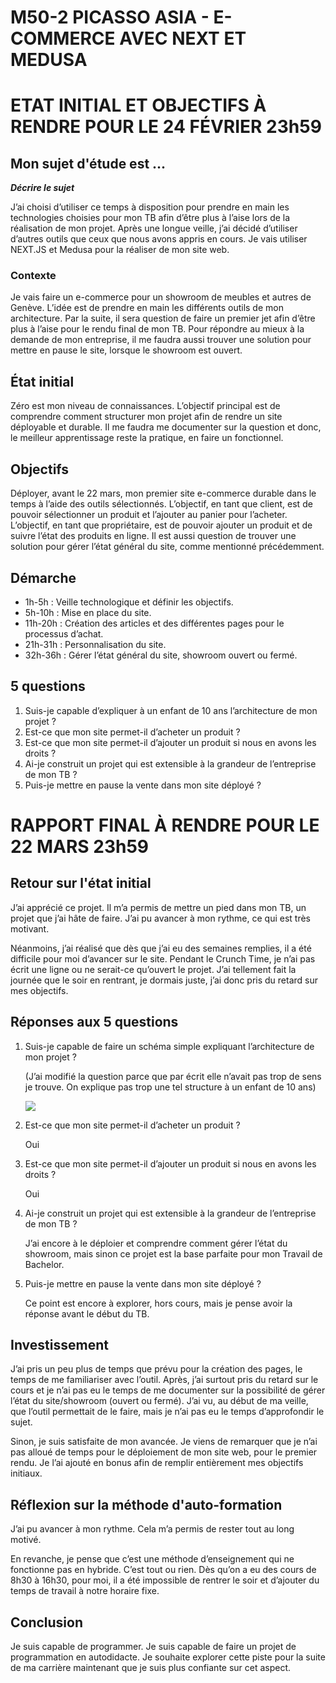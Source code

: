 # M50-2 PICASSO ASIA - E-COMMERCE AVEC NEXT ET MEDUSA

# ETAT INITIAL ET OBJECTIFS À RENDRE POUR LE 24 FÉVRIER 23h59

## Mon sujet d'étude est ...

**_Décrire le sujet_**

J’ai choisi d’utiliser ce temps à disposition pour prendre en main les technologies choisies pour mon TB afin d’être plus à l’aise lors de la réalisation de mon projet. Après une longue veille, j’ai décidé d’utiliser d’autres outils que ceux que nous avons appris en cours. Je vais utiliser NEXT.JS et Medusa pour la réaliser de mon site web.

### Contexte

Je vais faire un e-commerce pour un showroom de meubles et autres de Genève. L’idée est de prendre en main les différents outils de mon architecture. Par la suite, il sera question de faire un premier jet afin d’être plus à l’aise pour le rendu final de mon TB. Pour répondre au mieux à la demande de mon entreprise, il me faudra aussi trouver une solution pour mettre en pause le site, lorsque le showroom est ouvert.

## État initial

Zéro est mon niveau de connaissances. L’objectif principal est de comprendre comment structurer mon projet afin de rendre un site déployable et durable. Il me faudra me documenter sur la question et donc, le meilleur apprentissage reste la pratique, en faire un fonctionnel.

## Objectifs

Déployer, avant le 22 mars, mon premier site e-commerce durable dans le temps à l’aide des outils sélectionnés. 
L’objectif, en tant que client, est de pouvoir sélectionner un produit et l’ajouter au panier pour l’acheter. L’objectif, en tant que propriétaire, est de pouvoir ajouter un produit et de suivre l’état des produits en ligne. 
Il est aussi question de trouver une solution pour gérer l’état général du site, comme mentionné précédemment.

## Démarche

- 1h-5h : Veille technologique et définir les objectifs.
- 5h-10h : Mise en place du site.
- 11h-20h : Création des articles et des différentes pages pour le processus d’achat.
- 21h-31h : Personnalisation du site.
- 32h-36h : Gérer l’état général du site, showroom ouvert ou fermé.

## 5 questions

1. Suis-je capable d’expliquer à un enfant de 10 ans l’architecture de mon projet ?
2. Est-ce que mon site permet-il d’acheter un produit ?
3. Est-ce que mon site permet-il d’ajouter un produit si nous en avons les droits ?
4. Ai-je construit un projet qui est extensible à la grandeur de l’entreprise de mon TB ?
5. Puis-je mettre en pause la vente dans mon site déployé ?

# RAPPORT FINAL À RENDRE POUR LE 22 MARS 23h59

## Retour sur l'état initial

J’ai apprécié ce projet. Il m’a permis de mettre un pied dans mon TB, un projet que j’ai hâte de faire. J’ai pu avancer à mon rythme, ce qui est très motivant. 

Néanmoins, j’ai réalisé que dès que j’ai eu des semaines remplies, il a été difficile pour moi d’avancer sur le site. Pendant le Crunch Time, je n’ai pas écrit une ligne ou ne serait-ce qu’ouvert le projet. J’ai tellement fait la journée que le soir en rentrant, je dormais juste, j’ai donc pris du retard sur mes objectifs.

## Réponses aux 5 questions

1. Suis-je capable de faire un schéma simple expliquant l’architecture de mon projet ?

   (J’ai modifié la question parce que par écrit elle n’avait pas trop de sens je trouve. On explique pas trop une tel structure à un enfant de 10 ans)

   ![](https://github.com/asiapicasso/slides-appro-medias-2024/src/ecommerce-structure-schema-with-medusa-and-nextjs.png)


2. Est-ce que mon site permet-il d’acheter un produit ?

   Oui


3. Est-ce que mon site permet-il d’ajouter un produit si nous en avons les droits ?

   Oui


4. Ai-je construit un projet qui est extensible à la grandeur de l’entreprise de mon TB ?

   J’ai encore à le déploier et comprendre comment gérer l’état du showroom, mais sinon ce projet est la base parfaite pour mon Travail de Bachelor.


5. Puis-je mettre en pause la vente dans mon site déployé ?

   Ce point est encore à explorer, hors cours, mais je pense avoir la réponse avant le début du TB.

## Investissement

J’ai pris un peu plus de temps que prévu pour la création des pages, le temps de me familiariser avec l’outil. Après, j’ai surtout pris du retard sur le cours et je n’ai pas eu le temps de me documenter sur la possibilité de gérer l’état du site/showroom (ouvert ou fermé). J’ai vu, au début de ma veille, que l’outil permettait de le faire, mais je n’ai pas eu le temps d’approfondir le sujet.

Sinon, je suis satisfaite de mon avancée. Je viens de remarquer que je n’ai pas alloué de temps pour le déploiement de mon site web, pour le premier rendu. Je l’ai ajouté en bonus afin de remplir entièrement mes objectifs initiaux.

## Réflexion sur la méthode d'auto-formation

J’ai pu avancer à mon rythme. Cela m’a permis de rester tout au long motivé.

En revanche, je pense que c’est une méthode d’enseignement qui ne fonctionne pas en hybride. C’est tout ou rien. Dès qu’on a eu des cours de 8h30 à 16h30, pour moi, il a été impossible de rentrer le soir et d’ajouter du temps de travail à notre horaire fixe.

## Conclusion

Je suis capable de programmer. Je suis capable de faire un projet de programmation en autodidacte. Je souhaite explorer cette piste pour la suite de ma carrière maintenant que je suis plus confiante sur cet aspect.